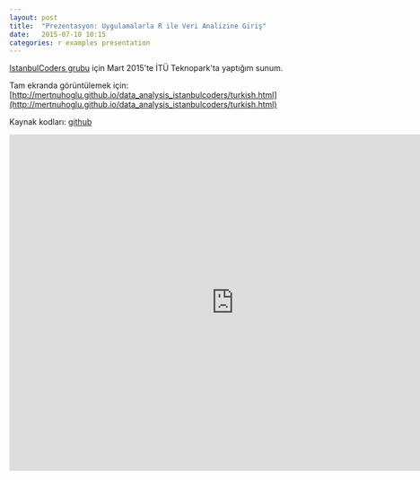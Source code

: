 ```yaml
---
layout: post
title:  "Prezentasyon: Uygulamalarla R ile Veri Analizine Giriş"
date:   2015-07-10 10:15
categories: r examples presentation
---
```

[IstanbulCoders grubu](http://istanbulcoders.org) için Mart 2015'te İTÜ Teknopark'ta yaptığım sunum.

Tam ekranda görüntülemek için: [http://mertnuhoglu.github.io/data_analysis_istanbulcoders/turkish.html](http://mertnuhoglu.github.io/data_analysis_istanbulcoders/turkish.html)

Kaynak kodları: [github](https://github.com/mertnuhoglu/data_analysis_istanbulcoders)

<iframe id="html5slides" src="http://mertnuhoglu.github.io/data_analysis_istanbulcoders/turkish.html" width="800" height="600" scrolling="no" align="middle" frameborder="0"></iframe>

